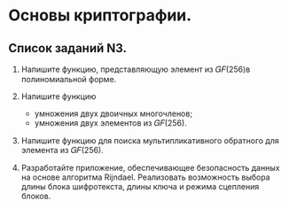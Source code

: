 # Основы криптографии. 
## Список заданий N3.
1. Напишите функцию, представляющую элемент из 𝐺𝐹(256)в полиномиальной форме.

2. Напишите функцию
    - умножения двух двоичных многочленов; 
    - умножения двух элементов из 𝐺𝐹(256).

3. Напишите функцию для поиска мультипликативного обратного для элемента из 𝐺𝐹(256).

4. Разработайте приложение, обеспечивающее безопасность данных на основе алгоритма Rijndael. 
Реализовать возможность выбора длины блока шифротекста, длины ключа и режима сцепления блоков.